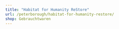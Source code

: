 ```yaml
---
title: "Habitat for Humanity ReStore"
url: /peterborough/habitat-for-humanity-restore/
shop: Gebrauchtwaren
---
```

